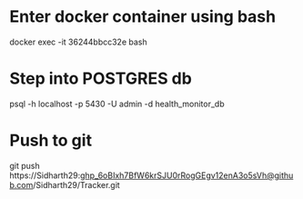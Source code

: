 # Enter docker container using bash
docker exec -it 36244bbcc32e bash


# Step into POSTGRES db
psql -h localhost -p 5430 -U admin -d health_monitor_db

# Push to git

git push https://Sidharth29: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@github.com/Sidharth29/Tracker.git